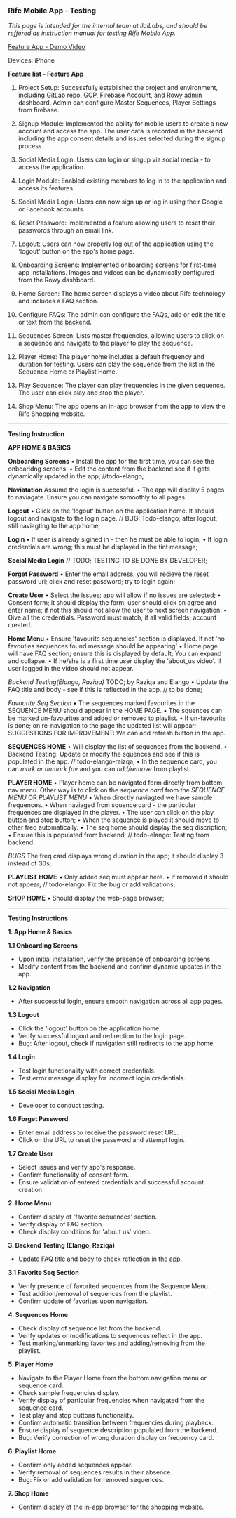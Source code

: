 ### Rife Mobile App - Testing 

*This page is intended for the internal team at ilaiLabs, and should be reffered as instruction manual for testing Rife Mobile App.*

[Feature App - Demo Video]()

Devices: iPhone

**Feature list - Feature App**

1. Project Setup: Successfully established the project and environment, including GitLab repo,
GCP, Firebase Account, and Rowy admin dashboard. Admin can configure Master Sequences,
Player Settings from firebase.

3. Signup Module: Implemented the ability for mobile users to create a new account and
access the app. The user data is recorded in the backend including the app consent details
and issues selected during the signup process.

4. Social Media Login: Users can login or singup via social media - to access the application. 

5. Login Module: Enabled existing members to log in to the application and access its
features.

7. Social Media Login: Users can now sign up or log in using their Google or Facebook
accounts.

9. Reset Password: Implemented a feature allowing users to reset their passwords through an
email link.

11. Logout: Users can now properly log out of the application using the 'logout' button on the
app's home page.

13. Onboarding Screens: Implemented onboarding screens for first-time app installations.
Images and videos can be dynamically configured from the Rowy dashboard.

15. Home Screen: The home screen displays a video about Rife technology and includes a FAQ
section.

17. Configure FAQs: The admin can configure the FAQs, add or edit the title or text from the
backend.

19. Sequences Screen: Lists master frequencies, allowing users to click on a sequence and
navigate to the player to play the sequence.

21. Player Home: The player home includes a default frequency and duration for testing. Users
can play the sequence from the list in the Sequence Home or Playlist Home.

22. Play Sequence: The player can play frequencies in the given sequence. The user can click
play and stop the player.

24. Shop Menu: The app opens an in-app browser from the app to view the Rife Shopping
website.

------------------------------------------------

**Testing Instruction**

**APP HOME & BASICS**

**Onboarding Screens**
• Install the app for the first time, you can see the onboaridng screens. 
• Edit the content from the backend see if it gets dynamically updated in the app; //todo-elango; 

**Naviatation**
Assume the login is successful. 
• The app will display 5 pages to naviagate. Ensure you can navigate somoothly to all pages. 

**Logout**
• Click on the 'logout' button on the application home. It should logout and navigate to the login page. // BUG: Todo-elango; after logout; still naviagting to the app home;

**Login**
• If user is already sigined in - then he must be able to login; 
• If login credentials are wrong; this must be displayed in the tint message; 

**Social Media Login**
// TODO; TESTING TO BE DONE BY DEVELOPER; 

**Forget Password**
• Enter the email address, you will recieve the reset password url; click and reset password; try to login again; 

**Create User**
• Select the issues; app will allow if no issues are selected;
• Consent form; it should display the form; user should click on agree and enter name; if not this should not allow the user to next screen navigation. 
• Give all the credentials. Password must match; if all valid fields; account created. 

**Home Menu**
• Ensure 'favourite sequencies' section is displayed. If not 'no favouties sequences found message should be appearing' 
• Home page will have FAQ section; ensure this is displayed by default; You can expand and collapse. 
• If he/she is a first time user display the 'about_us video'. If user logged in the video should not appear. 

*Backend Testing(Elango, Raziqa)*
TODO; by Raziqa and Elango
• Update the FAQ title and body - see if this is reflected in the app. // to be done; 

*Favourite Seq Section*
• The sequences marked favourites in the SEQUENCE MENU should appear in the HOME PAGE. 
• The squences can be marked un-favourites and added or removed to playlist. 
• If un-favourite is done; on re-navigation to the page the updated list will appear; 
SUGGESTIONS FOR IMPROVEMENT: We can add refresh button in the app. 

**SEQUENCES HOME**
• Will display the list of sequences from the backend.
• Backend Testing: Update or modify the squences and see if this is populated in the app. // todo-elango-raizqa; 
• In the sequence card, you can *mark or unmark fav* and you can *add/remove* from playlist. 

**PLAYER HOME**
• Player home can be navigated form directly from bottom nav menu. Other way is to click on the *sequence card* from the *SEQUENCE MENU* OR *PLAYLIST MENU*
• When directly naviagted we have sample frequences. 
• When naviaged from squence card - the particular frequences are displayed in the player. 
• The user can click on the play button and stop button; 
• When the sequence is played it should move to other freq automatically. 
• The seq home should display the seq discription; 
• Ensure this is populated from backend; // todo-elango: Testing from backend. 

*BUGS* The freq card displays wrong duration in the app; it should display 3 instead of 30s; 

**PLAYLIST HOME**
• Only added seq must appear here.
• If removed it should not appear; // todo-elango: Fix the bug or add validations; 

**SHOP HOME**
• Should display the web-page browser; 

------------------------------------------------------------

**Testing Instructions**

**1. App Home & Basics**

**1.1 Onboarding Screens**
- Upon initial installation, verify the presence of onboarding screens.
- Modify content from the backend and confirm dynamic updates in the app.

**1.2 Navigation**
- After successful login, ensure smooth navigation across all app pages.

**1.3 Logout**
- Click the 'logout' button on the application home.
- Verify successful logout and redirection to the login page.
- Bug: After logout, check if navigation still redirects to the app home.

**1.4 Login**
- Test login functionality with correct credentials.
- Test error message display for incorrect login credentials.

**1.5 Social Media Login**
- Developer to conduct testing.

**1.6 Forget Password**
- Enter email address to receive the password reset URL.
- Click on the URL to reset the password and attempt login.

**1.7 Create User**
- Select issues and verify app's response.
- Confirm functionality of consent form.
- Ensure validation of entered credentials and successful account creation.

**2. Home Menu**
- Confirm display of 'favorite sequences' section.
- Verify display of FAQ section.
- Check display conditions for 'about us' video.

**3. Backend Testing (Elango, Raziqa)**
- Update FAQ title and body to check reflection in the app.

**3.1 Favorite Seq Section**
- Verify presence of favorited sequences from the Sequence Menu.
- Test addition/removal of sequences from the playlist.
- Confirm update of favorites upon navigation.

**4. Sequences Home**
- Check display of sequence list from the backend.
- Verify updates or modifications to sequences reflect in the app.
- Test marking/unmarking favorites and adding/removing from the playlist.

**5. Player Home**
- Navigate to the Player Home from the bottom navigation menu or sequence card.
- Check sample frequencies display.
- Verify display of particular frequencies when navigated from the sequence card.
- Test play and stop buttons functionality.
- Confirm automatic transition between frequencies during playback.
- Ensure display of sequence description populated from the backend.
- Bug: Verify correction of wrong duration display on frequency card.

**6. Playlist Home**
- Confirm only added sequences appear.
- Verify removal of sequences results in their absence.
- Bug: Fix or add validation for removed sequences.

**7. Shop Home**
- Confirm display of the in-app browser for the shopping website.

